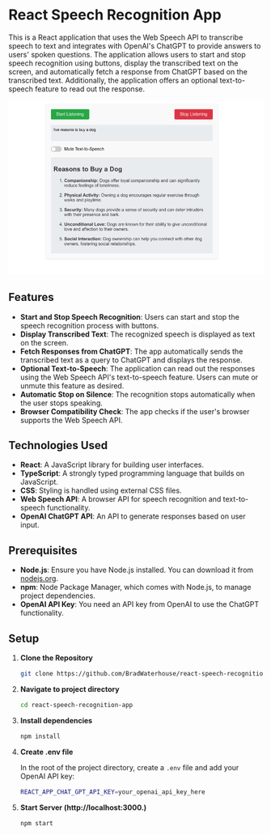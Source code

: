 # React Speech Recognition App

This is a React application that uses the Web Speech API to transcribe speech to text and integrates with OpenAI's ChatGPT to provide answers to users' spoken questions. The application allows users to start and stop speech recognition using buttons, display the transcribed text on the screen, and automatically fetch a response from ChatGPT based on the transcribed text. Additionally, the application offers an optional text-to-speech feature to read out the response.

![Football Fixture Risk Predictor Screenshot](public/app-screenshot.png)

## Features

- **Start and Stop Speech Recognition**: Users can start and stop the speech recognition process with buttons.
- **Display Transcribed Text**: The recognized speech is displayed as text on the screen.
- **Fetch Responses from ChatGPT**: The app automatically sends the transcribed text as a query to ChatGPT and displays the response.
- **Optional Text-to-Speech**: The application can read out the responses using the Web Speech API's text-to-speech feature. Users can mute or unmute this feature as desired.
- **Automatic Stop on Silence**: The recognition stops automatically when the user stops speaking.
- **Browser Compatibility Check**: The app checks if the user's browser supports the Web Speech API.

## Technologies Used

- **React**: A JavaScript library for building user interfaces.
- **TypeScript**: A strongly typed programming language that builds on JavaScript.
- **CSS**: Styling is handled using external CSS files.
- **Web Speech API**: A browser API for speech recognition and text-to-speech functionality.
- **OpenAI ChatGPT API**: An API to generate responses based on user input.

## Prerequisites

- **Node.js**: Ensure you have Node.js installed. You can download it from [nodejs.org](https://nodejs.org/).
- **npm**: Node Package Manager, which comes with Node.js, to manage project dependencies.
- **OpenAI API Key**: You need an API key from OpenAI to use the ChatGPT functionality.

## Setup

1. **Clone the Repository**

   ```bash
   git clone https://github.com/BradWaterhouse/react-speech-recognition-app.git

2. **Navigate to project directory**

   ```bash
   cd react-speech-recognition-app

3. **Install dependencies**

   ```bash
   npm install

4. **Create .env file**

   In the root of the project directory, create a `.env` file and add your OpenAI API key:

   ```bash
   REACT_APP_CHAT_GPT_API_KEY=your_openai_api_key_here

5. **Start Server (http://localhost:3000.)**

   ```bash
   npm start
